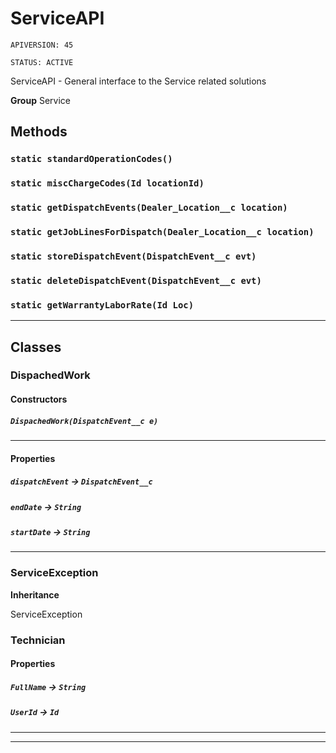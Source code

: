 # ServiceAPI

`APIVERSION: 45`

`STATUS: ACTIVE`

ServiceAPI - General interface to the Service related solutions


**Group** Service

## Methods
### `static standardOperationCodes()`
### `static miscChargeCodes(Id locationId)`
### `static getDispatchEvents(Dealer_Location__c location)`
### `static getJobLinesForDispatch(Dealer_Location__c location)`
### `static storeDispatchEvent(DispatchEvent__c evt)`
### `static deleteDispatchEvent(DispatchEvent__c evt)`
### `static getWarrantyLaborRate(Id Loc)`
---
## Classes
### DispachedWork
#### Constructors
##### `DispachedWork(DispatchEvent__c e)`
---
#### Properties

##### `dispatchEvent` → `DispatchEvent__c`


##### `endDate` → `String`


##### `startDate` → `String`


---

### ServiceException

**Inheritance**

ServiceException


### Technician
#### Properties

##### `FullName` → `String`


##### `UserId` → `Id`


---

---
